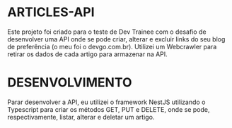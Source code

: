# ARTICLES-API

Este projeto foi criado para o teste de Dev Trainee com o desafio de desenvolver uma API onde se pode criar, alterar e excluir links do seu blog de preferência (o meu foi o devgo.com.br). Utilizei um Webcrawler para retirar os dados de cada artigo para armazenar na API.

# DESENVOLVIMENTO

Parar desenvolver a API, eu utilizei o framework NestJS utilizando o Typescript para criar os métodos GET, PUT e DELETE, onde se pode, respectivamente, listar, alterar e deletar um artigo.
